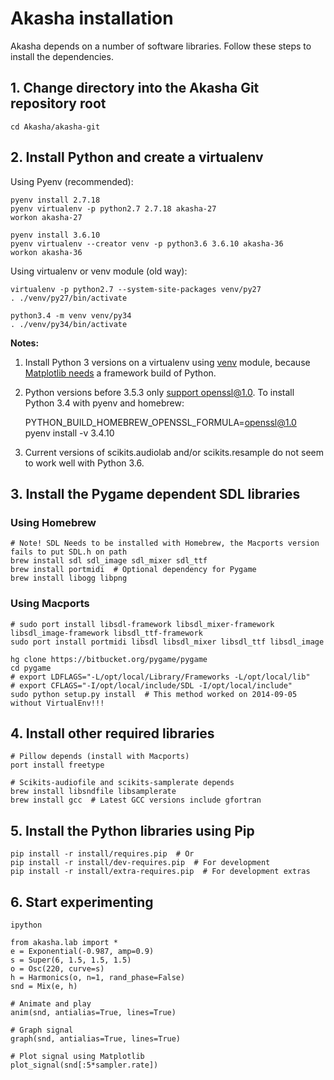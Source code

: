 # Akasha installation

Akasha depends on a number of software libraries.
Follow these steps to install the dependencies.

## 1. Change directory into the Akasha Git repository root

    cd Akasha/akasha-git


## 2. Install Python and create a virtualenv

Using Pyenv (recommended):

    pyenv install 2.7.18
    pyenv virtualenv -p python2.7 2.7.18 akasha-27
    workon akasha-27

    pyenv install 3.6.10
    pyenv virtualenv --creator venv -p python3.6 3.6.10 akasha-36
    workon akasha-36

Using virtualenv or venv module (old way):

    virtualenv -p python2.7 --system-site-packages venv/py27
    . ./venv/py27/bin/activate

    python3.4 -m venv venv/py34
    . ./venv/py34/bin/activate

**Notes:**

1. Install Python 3 versions on a virtualenv using [venv] module, because
   [Matplotlib needs] a framework build of Python.

2. Python versions before 3.5.3 only [support openssl@1.0]. To install
   Python 3.4 with pyenv and homebrew:

    PYTHON_BUILD_HOMEBREW_OPENSSL_FORMULA=openssl@1.0 \
    pyenv install -v 3.4.10

3. Current versions of scikits.audiolab and/or scikits.resample do not seem to
   work well with Python 3.6.

[Matplotlib needs]: https://matplotlib.org/faq/osx_framework.html
[support openssl@1.0]: https://github.com/pyenv/pyenv/issues/950
[venv]: https://docs.python.org/3/library/venv.html


## 3. Install the Pygame dependent SDL libraries

### Using Homebrew

    # Note! SDL Needs to be installed with Homebrew, the Macports version fails to put SDL.h on path
    brew install sdl sdl_image sdl_mixer sdl_ttf
    brew install portmidi  # Optional dependency for Pygame
    brew install libogg libpng

### Using Macports

    # sudo port install libsdl-framework libsdl_mixer-framework libsdl_image-framework libsdl_ttf-framework
    sudo port install portmidi libsdl libsdl_mixer libsdl_ttf libsdl_image

    hg clone https://bitbucket.org/pygame/pygame
    cd pygame
    # export LDFLAGS="-L/opt/local/Library/Frameworks -L/opt/local/lib"
    # export CFLAGS="-I/opt/local/include/SDL -I/opt/local/include"
    sudo python setup.py install  # This method worked on 2014-09-05 without VirtualEnv!!!


## 4. Install other required libraries

    # Pillow depends (install with Macports)
    port install freetype

    # Scikits-audiofile and scikits-samplerate depends
    brew install libsndfile libsamplerate
    brew install gcc  # Latest GCC versions include gfortran


## 5. Install the Python libraries using Pip

	pip install -r install/requires.pip  # Or
	pip install -r install/dev-requires.pip  # For development
	pip install -r install/extra-requires.pip  # For development extras

## 6. Start experimenting

    ipython

    from akasha.lab import *
    e = Exponential(-0.987, amp=0.9)
    s = Super(6, 1.5, 1.5, 1.5)
    o = Osc(220, curve=s)
    h = Harmonics(o, n=1, rand_phase=False)
    snd = Mix(e, h)

    # Animate and play
    anim(snd, antialias=True, lines=True)

    # Graph signal
    graph(snd, antialias=True, lines=True)

    # Plot signal using Matplotlib
    plot_signal(snd[:5*sampler.rate])
